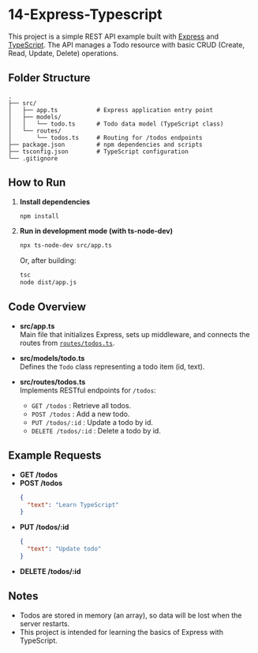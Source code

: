 # 14-Express-Typescript

This project is a simple REST API example built with [Express](https://expressjs.com/) and [TypeScript](https://www.typescriptlang.org/). The API manages a Todo resource with basic CRUD (Create, Read, Update, Delete) operations.

## Folder Structure

```
.
├── src/
│   ├── app.ts           # Express application entry point
│   ├── models/
│   │   └── todo.ts      # Todo data model (TypeScript class)
│   └── routes/
│       └── todos.ts     # Routing for /todos endpoints
├── package.json         # npm dependencies and scripts
├── tsconfig.json        # TypeScript configuration
└── .gitignore
```

## How to Run

1. **Install dependencies**
   ```sh
   npm install
   ```

2. **Run in development mode (with ts-node-dev)**
   ```sh
   npx ts-node-dev src/app.ts
   ```

   Or, after building:
   ```sh
   tsc
   node dist/app.js
   ```

## Code Overview

- **src/app.ts**  
  Main file that initializes Express, sets up middleware, and connects the routes from [`routes/todos.ts`](src/routes/todos.ts).

- **src/models/todo.ts**  
  Defines the `Todo` class representing a todo item (id, text).

- **src/routes/todos.ts**  
  Implements RESTful endpoints for `/todos`:
  - `GET /todos` : Retrieve all todos.
  - `POST /todos` : Add a new todo.
  - `PUT /todos/:id` : Update a todo by id.
  - `DELETE /todos/:id` : Delete a todo by id.

## Example Requests

- **GET /todos**
- **POST /todos**
  ```json
  {
    "text": "Learn TypeScript"
  }
  ```
- **PUT /todos/:id**
  ```json
  {
    "text": "Update todo"
  }
  ```
- **DELETE /todos/:id**

## Notes

- Todos are stored in memory (an array), so data will be lost when the server restarts.
- This project is intended for learning the basics of Express with TypeScript.